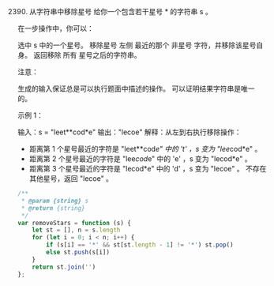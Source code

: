 2390. 从字符串中移除星号
给你一个包含若干星号 * 的字符串 s 。

在一步操作中，你可以：

选中 s 中的一个星号。
移除星号 左侧 最近的那个 非星号 字符，并移除该星号自身。
返回移除 所有 星号之后的字符串。

注意：

生成的输入保证总是可以执行题面中描述的操作。
可以证明结果字符串是唯一的。
 

示例 1：

输入：s = "leet**cod*e"
输出："lecoe"
解释：从左到右执行移除操作：
- 距离第 1 个星号最近的字符是 "leet**cod*e" 中的 't' ，s 变为 "lee*cod*e" 。
- 距离第 2 个星号最近的字符是 "lee*cod*e" 中的 'e' ，s 变为 "lecod*e" 。
- 距离第 3 个星号最近的字符是 "lecod*e" 中的 'd' ，s 变为 "lecoe" 。
不存在其他星号，返回 "lecoe" 。
```js
/**
 * @param {string} s
 * @return {string}
 */
var removeStars = function (s) {
    let st = [], n = s.length
    for (let i = 0; i < n; i++) {
        if (s[i] == '*' && st[st.length - 1] != '*') st.pop()
        else st.push(s[i])
    }
    return st.join('')
};